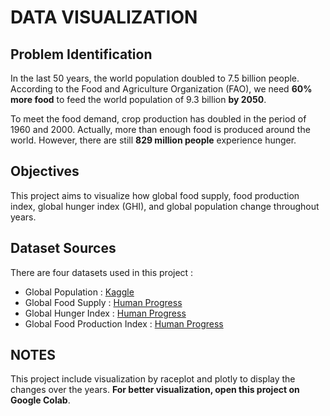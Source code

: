 # DATA VISUALIZATION

## Problem Identification
In the last 50 years, the world population doubled to 7.5 billion people. According to the Food and Agriculture Organization (FAO), we need **60% more food** to feed the world population of 9.3 billion **by 2050**.  

To meet the food demand, crop production has doubled in the period of 1960 and 2000. Actually, more than enough food is produced around the world. However, there are still **829 million people** experience hunger.

## Objectives
This project aims to visualize how global food supply, food production index, global hunger index (GHI), and global population change throughout years.

## Dataset Sources
There are four datasets used in this project :
- Global Population : [Kaggle](https://www.kaggle.com/datasets/imdevskp/world-population-19602018)
- Global Food Supply : [Human Progress](https://www.humanprogress.org/dataset/food-supply-per-person-per-day)
- Global Hunger Index : [Human Progress](https://www.humanprogress.org/dataset/global-hunger-index/)
- Global Food Production Index : [Human Progress](https://www.humanprogress.org/dataset/food-production-index/)

## NOTES
This project include visualization by raceplot and plotly to display the changes over the years. **For better visualization, open this project on Google Colab**.

